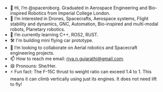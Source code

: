 - 👋 Hi, I’m @spaceroborg. Graduated in Aerospace Engineering and Bio-inspired Robotics from Imperial College London.
- 👀 I’m interested in Drones, Spacecrafts, Aerospace systems, Flight stability and dynamics, GNC, Automation, Bio-inspired and multi-modal robots, Planetary robotics.
- 🌱 I’m currently learning C++, ROS2, RUST.
- 🛠️ I'm building mini flying car prototype.
- 💞️ I’m looking to collaborate on Aerial robotics and Spacecraft engineering projects.
- 📫 How to reach me email: riya.n.gujarathi@gmail.com.
- 😄 Pronouns: She/Her.
- ⚡ Fun fact: The F-15C thrust to weight ratio can exceed 1.4 to 1. This means it can climb vertically using just its engines. It does not need lift to fly!

<!---
spaceroborg/spaceroborg is a ✨ special ✨ repository because its `README.md` (this file) appears on your GitHub profile.
You can click the Preview link to take a look at your changes.
--->
